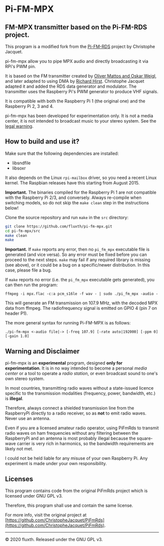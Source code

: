 Pi-FM-MPX
=========

## FM-MPX transmitter based on the Pi-FM-RDS project.

This program is a modified fork from the [Pi-FM-RDS](https://github.com/ChristopheJacquet/PiFmRds) project by Christophe Jacquet.

pi-fm-mpx allow you to pipe MPX audio and directly broadcasting it via RPi's PWM pin.

It is based on the FM transmitter created by [Oliver Mattos and Oskar Weigl](http://www.icrobotics.co.uk/wiki/index.php/Turning_the_Raspberry_Pi_Into_an_FM_Transmitter), and later adapted to using DMA by [Richard Hirst](https://github.com/richardghirst). Christophe Jacquet adapted it and added the RDS data generator and modulator. The transmitter uses the Raspberry Pi's PWM generator to produce VHF signals.

It is compatible with both the Raspberry Pi 1 (the original one) and the Raspberry Pi 2, 3 and 4.

pi-fm-mpx has been developed for experimentation only. It is not a media center, it is not intended to broadcast music to your stereo system. See the [legal warning](#warning-and-disclaimer).

## How to build and use it?

Make sure that the following dependencies are installed: 

- libsndfile
- libsoxr

It also depends on the Linux `rpi-mailbox` driver, so you need a recent Linux kernel. The Raspbian releases have this starting from August 2015.

**Important.** The binaries compiled for the Raspberry Pi 1 are not compatible with the Raspberry Pi 2/3, and conversely. Always re-compile when switching models, so do not skip the `make clean` step in the instructions below!

Clone the source repository and run `make` in the `src` directory:

```bash
git clone https://github.com/fluxth/pi-fm-mpx.git
cd pi-fm-mpx/src
make clean
make
```

**Important.** If `make` reports any error, then no `pi_fm_mpx` executable file is generated (and vice versa). So any error must be fixed before you can proceed to the next steps. `make` may fail if any required library is missing (see above), or it could be a bug on a specific/newer distribution. In this case, please file a bug.

If `make` reports no error (i.e. the `pi_fm_mpx` executable gets generated), you can then run the program:

```
ffmpeg -i mpx.flac -c:a pcm_s16le -f wav - | sudo ./pi_fm_mpx -audio -
```

This will generate an FM transmission on 107.9 MHz, with the decoded MPX data from ffmpeg. The radiofrequency signal is emitted on GPIO 4 (pin 7 on header P1).

The more general syntax for running Pi-FM-MPX is as follows:

```
./pi-fm-mpx <-audio file|-> [-freq 107.9] [-rate auto|192000] [-ppm 0] [-gain 1.0]
```

## Warning and Disclaimer

pi-fm-mpx is an **experimental** program, designed **only for experimentation**. It is in no way intended to become a personal *media center* or a tool to operate a *radio station*, or even broadcast sound to one's own stereo system.

In most countries, transmitting radio waves without a state-issued licence specific to the transmission modalities (frequency, power, bandwidth, etc.) is **illegal**.

Therefore, always connect a shielded transmission line from the RaspberryPi directly
to a radio receiver, so as **not** to emit radio waves. Never use an antenna.

Even if you are a licensed amateur radio operator, using PiFmRds to transmit radio waves on ham frequencies without any filtering between the RaspberryPi and an antenna is most probably illegal because the square-wave carrier is very rich in harmonics, so the bandwidth requirements are likely not met.

I could not be held liable for any misuse of your own Raspberry Pi. Any experiment is made under your own responsibility.

## Licenses

This program contains code from the original PiFmRds project which is licensed under GNU GPL v3.

Therefore, this program shall use and contain the same license.

For more info, visit the original project at [https://github.com/ChristopheJacquet/PiFmRds](https://github.com/ChristopheJacquet/PiFmRds).

--------

© 2020 fluxth. Released under the GNU GPL v3.
